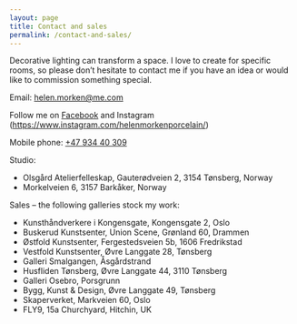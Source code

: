 ```yaml
---
layout: page
title: Contact and sales
permalink: /contact-and-sales/
---
```


Decorative lighting can transform a space. I love to create for specific rooms, so please don’t hesitate to contact me if you have an idea or would like to commission something special.

Email: [helen.morken@me.com](mailto:helen.morken@me.com)

Follow me on [Facebook](http://www.facebook.com/HelenMorkenCeramics) and Instagram (https://www.instagram.com/helenmorkenporcelain/)

Mobile phone: [+47 934 40 309](tel:+4793440309)

Studio:

- Olsgård Atelierfelleskap, Gauterødveien 2, 3154 Tønsberg, Norway
- Morkelveien 6, 3157 Barkåker, Norway

Sales – the following galleries stock my work:

- Kunsthåndverkere i Kongensgate, Kongensgate 2, Oslo
- Buskerud Kunstsenter, Union Scene, Grønland 60, Drammen
- Østfold Kunstsenter, Fergestedsveien 5b, 1606 Fredrikstad
- Vestfold Kunstsenter, Øvre Langgate 28, Tønsberg
- Galleri Smalgangen, Åsgårdstrand
- Husfliden Tønsberg, Øvre Langgate 44, 3110 Tønsberg
- Galleri Osebro, Porsgrunn
- Bygg, Kunst & Design, Øvre Langgate 49, Tønsberg
- Skaperverket, Markveien 60, Oslo
- FLY9, 15a Churchyard, Hitchin, UK

